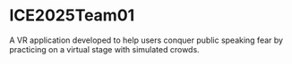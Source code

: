 # ICE2025Team01
A VR application developed to help users conquer public speaking fear by practicing on a virtual stage with simulated crowds.
